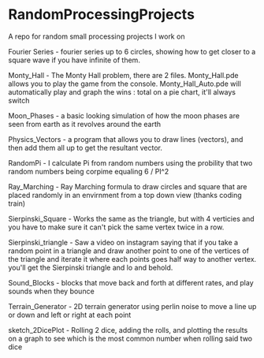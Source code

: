 # RandomProcessingProjects
A repo for random small processing projects I work on

Fourier Series - fourier series up to 6 circles, showing how to get closer to a square wave if you have infinite of them.

Monty_Hall - The Monty Hall problem, there are 2 files. Monty_Hall.pde allows you to play the game from the                              console. Monty_Hall_Auto.pde will automatically play              and graph the wins : total on a pie chart, it'll always switch

Moon_Phases - a basic looking simulation of how the moon phases are seen from earth as it revolves around the earth

Physics_Vectors - a program that allows you to draw lines (vectors), and then add them all up to get the resultant vector.

RandomPi - I calculate Pi from random numbers using the probility that two random numbers being corpime equaling 6 / PI^2

Ray_Marching - Ray Marching formula to draw circles and square that are placed randomly in an envirnment from a top down view (thanks coding train)

Sierpinski_Square - Works the same as the triangle, but with 4 verticies and you have to make sure it can't pick the same vertex twice in a row.

Sierpinski_triangle - Saw a video on instagram saying that if you take a random point in a triangle and draw another point to one of the vertices of the triangle and iterate it where each points goes half way to another vertex. you'll get the Sierpinski triangle and lo and behold.

Sound_Blocks - blocks that move back and forth at different rates, and play sounds when they bounce

Terrain_Generator - 2D terrain generator using perlin noise to move a line up or down and left or right at each point

sketch_2DicePlot - Rolling 2 dice, adding the rolls, and plotting the results on a graph to see which is the most common number when rolling said two dice
